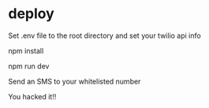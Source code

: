 # deploy


Set .env file to the root directory and set your twilio api info


npm install


npm run dev


Send an SMS to your whitelisted number


You hacked it!!
